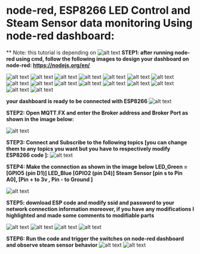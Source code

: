 # node-red, ESP8266 LED Control and Steam Sensor data monitoring Using node-red dashboard:


** Note: this tutorial is depending on ![alt text](https://github.com/AI-MOO/IoT_LAB/tree/master/week%204/29-06-2020%20Mon%23Task/Task8.1%20node-red%20dashboard%20installation)
**STEP1: after running node-red using cmd, follow the following images to design your dashboard on node-red:
https://nodejs.org/en/**


![alt text](https://github.com/AI-MOO/IoT_LAB/blob/master/week%204/30-06-2020%20Tue%23Task/Task8.2%20node-red%20dashboard%20installation/12.png)
![alt text](https://github.com/AI-MOO/IoT_LAB/blob/master/week%204/30-06-2020%20Tue%23Task/Task8.2%20node-red%20dashboard%20installation/13.png)
![alt text](https://github.com/AI-MOO/IoT_LAB/blob/master/week%204/30-06-2020%20Tue%23Task/Task8.2%20node-red%20dashboard%20installation/14.png)
![alt text](https://github.com/AI-MOO/IoT_LAB/blob/master/week%204/30-06-2020%20Tue%23Task/Task8.2%20node-red%20dashboard%20installation/15.png)
![alt text](https://github.com/AI-MOO/IoT_LAB/blob/master/week%204/30-06-2020%20Tue%23Task/Task8.2%20node-red%20dashboard%20installation/16.png)
![alt text](https://github.com/AI-MOO/IoT_LAB/blob/master/week%204/30-06-2020%20Tue%23Task/Task8.2%20node-red%20dashboard%20installation/17.png)
![alt text](https://github.com/AI-MOO/IoT_LAB/blob/master/week%204/30-06-2020%20Tue%23Task/Task8.2%20node-red%20dashboard%20installation/18.png)
![alt text](https://github.com/AI-MOO/IoT_LAB/blob/master/week%204/30-06-2020%20Tue%23Task/Task8.2%20node-red%20dashboard%20installation/19.png)
![alt text](https://github.com/AI-MOO/IoT_LAB/blob/master/week%204/30-06-2020%20Tue%23Task/Task8.2%20node-red%20dashboard%20installation/21.png)
![alt text](https://github.com/AI-MOO/IoT_LAB/blob/master/week%204/30-06-2020%20Tue%23Task/Task8.2%20node-red%20dashboard%20installation/22.png)
![alt text](https://github.com/AI-MOO/IoT_LAB/blob/master/week%204/30-06-2020%20Tue%23Task/Task8.2%20node-red%20dashboard%20installation/23.png)
![alt text](https://github.com/AI-MOO/IoT_LAB/blob/master/week%204/30-06-2020%20Tue%23Task/Task8.2%20node-red%20dashboard%20installation/24.png)
![alt text](https://github.com/AI-MOO/IoT_LAB/blob/master/week%204/30-06-2020%20Tue%23Task/Task8.2%20node-red%20dashboard%20installation/25.png)
![alt text](https://github.com/AI-MOO/IoT_LAB/blob/master/week%204/30-06-2020%20Tue%23Task/Task8.2%20node-red%20dashboard%20installation/26.png)
![alt text](https://github.com/AI-MOO/IoT_LAB/blob/master/week%204/30-06-2020%20Tue%23Task/Task8.2%20node-red%20dashboard%20installation/27.png)
![alt text](https://github.com/AI-MOO/IoT_LAB/blob/master/week%204/30-06-2020%20Tue%23Task/Task8.2%20node-red%20dashboard%20installation/28.png)


**your dashboard is ready to be connected with ESP8266**
![alt text](https://github.com/AI-MOO/IoT_LAB/blob/master/week%204/30-06-2020%20Tue%23Task/Task8.2%20node-red%20dashboard%20installation/29.png)

**STEP2: Open MQTT.FX and enter the Broker address and Broker Port as shown in the image below:**

![alt text](https://github.com/AI-MOO/IoT_LAB/blob/master/week%204/30-06-2020%20Tue%23Task/Task8.2%20node-red%20dashboard%20installation/30.png)


**STEP3: Connect and Subscribe to the following topics [you can change them to any topics you want but you have to respectively modify ESP8266 code ]:**
![alt text](https://github.com/AI-MOO/IoT_LAB/blob/master/week%204/30-06-2020%20Tue%23Task/Task8.2%20node-red%20dashboard%20installation/31.png)



**STEP4: Make the connection as shown in the image below  LED_Green = [GPIO5 (pin D1)]  LED_Blue [GPIO2 (pin D4)] Steam Sensor [pin s to Pin A0], [Pin + to 3v , Pin - to Ground ]**

![alt text](https://github.com/AI-MOO/IoT_LAB/blob/master/week%204/30-06-2020%20Tue%23Task/Task8.2%20node-red%20dashboard%20installation/32.png)

**STEP5: download ESP code and modify ssid and password to your network connection information moreover, if you have any modifications I highlighted and made some comments to modifiable parts**

![alt text](https://github.com/AI-MOO/IoT_LAB/blob/master/week%204/30-06-2020%20Tue%23Task/Task8.2%20node-red%20dashboard%20installation/33.png)
![alt text](https://github.com/AI-MOO/IoT_LAB/blob/master/week%204/30-06-2020%20Tue%23Task/Task8.2%20node-red%20dashboard%20installation/34.png)
![alt text](https://github.com/AI-MOO/IoT_LAB/blob/master/week%204/30-06-2020%20Tue%23Task/Task8.2%20node-red%20dashboard%20installation/35.png)
![alt text](https://github.com/AI-MOO/IoT_LAB/blob/master/week%204/30-06-2020%20Tue%23Task/Task8.2%20node-red%20dashboard%20installation/36.png)

**STEP6: Run the code and trigger the switches on node-red dashboard and observe steam sensor behavior**
![alt text](https://github.com/AI-MOO/IoT_LAB/blob/master/week%204/30-06-2020%20Tue%23Task/Task8.2%20node-red%20dashboard%20installation/37.png)
![alt text](https://github.com/AI-MOO/IoT_LAB/blob/master/week%204/30-06-2020%20Tue%23Task/Task8.2%20node-red%20dashboard%20installation/38.png)
